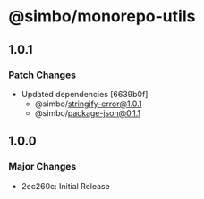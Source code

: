 # @simbo/monorepo-utils

## 1.0.1

### Patch Changes

- Updated dependencies [6639b0f]
  - @simbo/stringify-error@1.0.1
  - @simbo/package-json@0.1.1

## 1.0.0

### Major Changes

- 2ec260c: Initial Release
